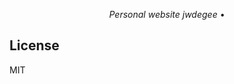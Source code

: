 <div align="center">
  <p align="center">
    <i>Personal website jwdegee</i>
    •
  </p>
</div>

## License

MIT
